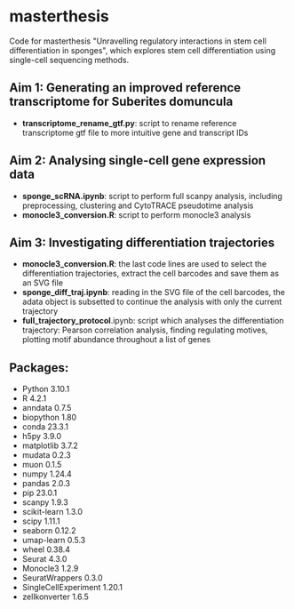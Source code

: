 # masterthesis
Code for masterthesis "Unravelling regulatory interactions in stem cell differentiation in sponges", which explores stem cell differentiation using single-cell sequencing methods. 

## Aim 1: Generating an improved reference transcriptome for Suberites domuncula
* **transcriptome_rename_gtf.py**: script to rename reference transcriptome gtf file to more intuitive gene and transcript IDs

## Aim 2: Analysing single-cell gene expression data
* **sponge_scRNA.ipynb**: script to perform full scanpy analysis, including preprocessing, clustering and CytoTRACE pseudotime analysis
* **monocle3_conversion.R**: script to perform monocle3 analysis

## Aim 3: Investigating differentiation trajectories
* **monocle3_conversion.R**: the last code lines are used to select the differentiation trajectories, extract the cell barcodes and save them as an SVG file
* **sponge_diff_traj.ipynb**: reading in the SVG file of the cell barcodes, the adata object is subsetted to continue the analysis with only the current trajectory
* **full_trajectory_protocol**.ipynb: script which analyses the differentiation trajectory: Pearson correlation analysis, finding regulating motives, plotting motif abundance throughout a list of genes 


## Packages:
* Python                  3.10.1
* R                       4.2.1
* anndata                 0.7.5
* biopython               1.80
* conda                   23.3.1
* h5py                    3.9.0
* matplotlib              3.7.2
* mudata                  0.2.3
* muon                    0.1.5
* numpy                   1.24.4
* pandas                  2.0.3
* pip                     23.0.1
* scanpy                  1.9.3
* scikit-learn            1.3.0
* scipy                   1.11.1
* seaborn                 0.12.2
* umap-learn              0.5.3
* wheel                   0.38.4
* Seurat                  4.3.0
* Monocle3                1.2.9
* SeuratWrappers          0.3.0
* SingleCellExperiment    1.20.1
* zellkonverter           1.6.5

